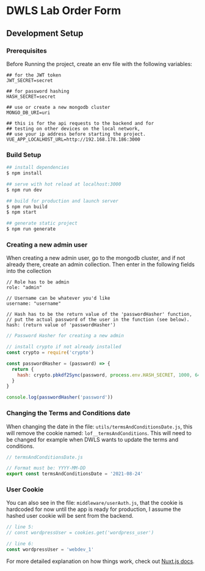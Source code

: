 # DWLS Lab Order Form

## Development Setup

### Prerequisites
Before Running the project, create an env file with the following variables:

```dotenv
## for the JWT token
JWT_SECRET=secret

## for password hashing
HASH_SECRET=secret

## use or create a new mongodb cluster
MONGO_DB_URI=uri

## this is for the api requests to the backend and for
## testing on other devices on the local network,
## use your ip address before starting the project.
VUE_APP_LOCALHOST_URL=http://192.168.178.186:3000

```

### Build Setup

```bash
## install dependencies
$ npm install

## serve with hot reload at localhost:3000
$ npm run dev

## build for production and launch server
$ npm run build
$ npm start

## generate static project
$ npm run generate
```

### Creating a new admin user

When creating a new admin user, go to the mongodb cluster, and if not already there, create an admin collection.
Then enter in the following fields into the collection

```text
// Role has to be admin
role: "admin"

// Username can be whatever you'd like
username: "username"

// Hash has to be the return value of the 'passwordHasher' function,
// put the actual password of the user in the function (see below).
hash: (return value of 'passwordHasher')
```

```javascript
// Password Hasher for creating a new admin

// install crypto if not already installed
const crypto = require('crypto') 

const passwordHasher = (password) => {
  return {
    hash: crypto.pbkdf2Sync(password, process.env.HASH_SECRET, 1000, 64, `sha512`).toString(`hex`)
  }
}

console.log(passwordHasher('password'))
```

### Changing the Terms and Conditions date

When changing the date in the file: `utils/termsAndConditionsDate.js`,
this will remove the cookie named: `lof__termsAndConditions`.
This will need to be changed for example when DWLS wants to update the terms and conditions.

```javascript
// termsAndConditionsDate.js

// Format must be: YYYY-MM-DD
export const termsAndConditionsDate = '2021-08-24'
```


### User Cookie

You can also see in the file: `middleware/userAuth.js`,
that the cookie is hardcoded for now until the app is ready
for production, I assume the hashed user cookie will be sent
from the backend.

```javascript
// line 5:
// const wordpressUser = cookies.get('wordpress_user')

// line 6:
const wordpressUser = 'webdev_1'
```


For more detailed explanation on how things work, check out [Nuxt.js docs](https://nuxtjs.org).
